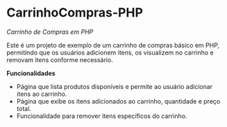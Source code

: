 # CarrinhoCompras-PHP
 
*Carrinho de Compras em PHP*

Este é um projeto de exemplo de um carrinho de compras básico em PHP, permitindo que os usuários adicionem itens, os visualizem no carrinho e removam itens conforme necessário.

**Funcionalidades**

 - Página que lista produtos disponíveis e permite ao usuário adicionar itens ao carrinho.
 - Página que exibe os itens adicionados ao carrinho, quantidade e preço total.
 - Funcionalidade para remover itens específicos do carrinho.
